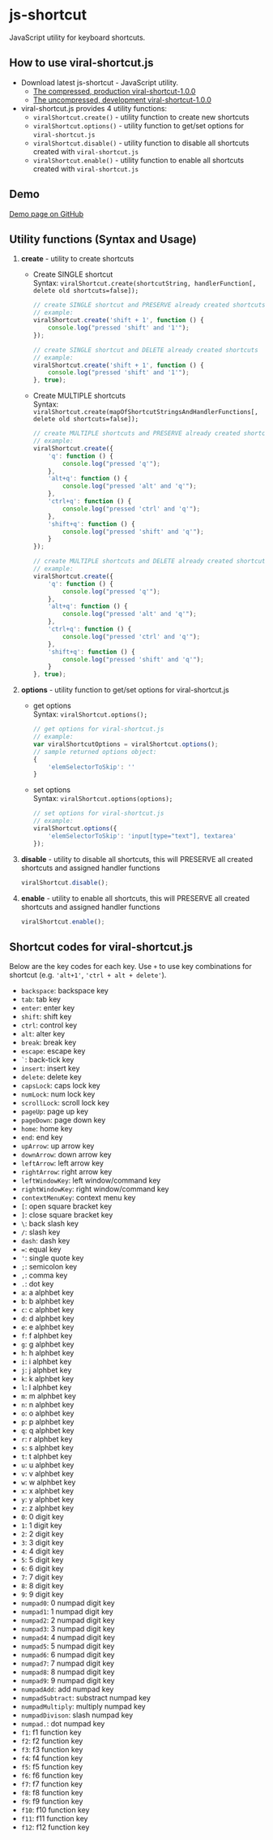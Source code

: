 # js-shortcut
JavaScript utility for keyboard shortcuts.


## How to use viral-shortcut.js
* Download latest js-shortcut - JavaScript utility.
  * [The compressed, production viral-shortcut-1.0.0](https://cdn.rawgit.com/virallalakia/js-shortcut/master/dist/js/viral-shortcut-1.0.0.min.js)
  * [The uncompressed, development viral-shortcut-1.0.0](https://cdn.rawgit.com/virallalakia/js-shortcut/master/dist/js/viral-shortcut-1.0.0.js)
* viral-shortcut.js provides 4 utility functions:
  * `viralShortcut.create()` - utility function to create new shortcuts
  * `viralShortcut.options()` - utility function to get/set options for `viral-shortcut.js`
  * `viralShortcut.disable()` - utility function to disable all shortcuts created with `viral-shortcut.js`
  * `viralShortcut.enable()` - utility function to enable all shortcuts created with `viral-shortcut.js`


## Demo
[Demo page on GitHub](https://virallalakia.github.io/js-shortcut/)


## Utility functions (Syntax and Usage)
1. **create** - utility to create shortcuts

	* Create SINGLE shortcut
	  <br>
	  Syntax: `viralShortcut.create(shortcutString, handlerFunction[, delete old shortcuts=false]);`
		```javascript
		// create SINGLE shortcut and PRESERVE already created shortcuts
		// example:
		viralShortcut.create('shift + 1', function () {
			console.log("pressed 'shift' and '1'");
		});

		// create SINGLE shortcut and DELETE already created shortcuts
		// example:
		viralShortcut.create('shift + 1', function () {
			console.log("pressed 'shift' and '1'");
		}, true);
		```

	* Create MULTIPLE shortcuts
	  <br>
	  Syntax: `viralShortcut.create(mapOfShortcutStringsAndHandlerFunctions[, delete old shortcuts=false]);`
		```javascript
		// create MULTIPLE shortcuts and PRESERVE already created shortcuts
		// example:
		viralShortcut.create({
			'q': function () {
				console.log("pressed 'q'");
			},
			'alt+q': function () {
				console.log("pressed 'alt' and 'q'");
			},
			'ctrl+q': function () {
				console.log("pressed 'ctrl' and 'q'");
			},
			'shift+q': function () {
				console.log("pressed 'shift' and 'q'");
			}
		});

		// create MULTIPLE shortcuts and DELETE already created shortcuts
		// example:
		viralShortcut.create({
			'q': function () {
				console.log("pressed 'q'");
			},
			'alt+q': function () {
				console.log("pressed 'alt' and 'q'");
			},
			'ctrl+q': function () {
				console.log("pressed 'ctrl' and 'q'");
			},
			'shift+q': function () {
				console.log("pressed 'shift' and 'q'");
			}
		}, true);
		```

2. **options** - utility function to get/set options for viral-shortcut.js

	* get options
	  <br>
	  Syntax: `viralShortcut.options();`
		```javascript
		// get options for viral-shortcut.js
		// example:
		var viralShortcutOptions = viralShortcut.options();
		// sample returned options object:
		{
			'elemSelectorToSkip': ''
		}
		```

	* set options
	  <br>
	  Syntax: `viralShortcut.options(options);`
		```javascript
		// set options for viral-shortcut.js
		// example:
		viralShortcut.options({
			'elemSelectorToSkip': 'input[type="text"], textarea'
		});
		```

3. **disable** - utility to disable all shortcuts, this will PRESERVE all created shortcuts and assigned handler functions
	```javascript
	viralShortcut.disable();
	```

4. **enable** - utility to enable all shortcuts, this will PRESERVE all created shortcuts and assigned handler functions
	```javascript
	viralShortcut.enable();
	```

## Shortcut codes for viral-shortcut.js
Below are the key codes for each key. Use `+` to use key combinations for shortcut (e.g. `'alt+1'`, `'ctrl + alt + delete'`).
* `backspace`: backspace key
* `tab`: tab key
* `enter`: enter key
* `shift`: shift key
* `ctrl`: control key
* `alt`: alter key
* `break`: break key
* `escape`: escape key
* `` ` ``: back-tick key
* `insert`: insert key
* `delete`: delete key
* `capsLock`: caps lock key
* `numLock`: num lock key
* `scrollLock`: scroll lock key
* `pageUp`: page up key
* `pageDown`: page down key
* `home`: home key
* `end`: end key
* `upArrow`: up arrow key
* `downArrow`: down arrow key
* `leftArrow`: left arrow key
* `rightArrow`: right arrow key
* `leftWindowKey`: left window/command key
* `rightWindowKey`: right window/command key
* `contextMenuKey`: context menu key
* `[`: open square bracket key
* `]`: close square bracket key
* `\`: back slash key
* `/`: slash key
* `dash`: dash key
* `=`: equal key
* `'`: single quote key
* `;`: semicolon key
* `,`: comma key
* `.`: dot key
* `a`: a alphbet key
* `b`: b alphbet key
* `c`: c alphbet key
* `d`: d alphbet key
* `e`: e alphbet key
* `f`: f alphbet key
* `g`: g alphbet key
* `h`: h alphbet key
* `i`: i alphbet key
* `j`: j alphbet key
* `k`: k alphbet key
* `l`: l alphbet key
* `m`: m alphbet key
* `n`: n alphbet key
* `o`: o alphbet key
* `p`: p alphbet key
* `q`: q alphbet key
* `r`: r alphbet key
* `s`: s alphbet key
* `t`: t alphbet key
* `u`: u alphbet key
* `v`: v alphbet key
* `w`: w alphbet key
* `x`: x alphbet key
* `y`: y alphbet key
* `z`: z alphbet key
* `0`: 0 digit key
* `1`: 1 digit key
* `2`: 2 digit key
* `3`: 3 digit key
* `4`: 4 digit key
* `5`: 5 digit key
* `6`: 6 digit key
* `7`: 7 digit key
* `8`: 8 digit key
* `9`: 9 digit key
* `numpad0`: 0 numpad digit key
* `numpad1`: 1 numpad digit key
* `numpad2`: 2 numpad digit key
* `numpad3`: 3 numpad digit key
* `numpad4`: 4 numpad digit key
* `numpad5`: 5 numpad digit key
* `numpad6`: 6 numpad digit key
* `numpad7`: 7 numpad digit key
* `numpad8`: 8 numpad digit key
* `numpad9`: 9 numpad digit key
* `numpadAdd`: add numpad key
* `numpadSubtract`: substract numpad key
* `numpadMultiply`: multiply numpad key
* `numpadDivison`: slash numpad key
* `numpad.`: dot numpad key
* `f1`: f1 function key
* `f2`: f2 function key
* `f3`: f3 function key
* `f4`: f4 function key
* `f5`: f5 function key
* `f6`: f6 function key
* `f7`: f7 function key
* `f8`: f8 function key
* `f9`: f9 function key
* `f10`: f10 function key
* `f11`: f11 function key
* `f12`: f12 function key
